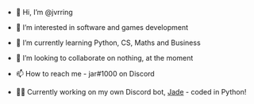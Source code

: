 - 👋 Hi, I’m @jvrring
- 👀 I’m interested in software and games development
- 🌱 I’m currently learning Python, CS, Maths and Business
- 💞️ I’m looking to collaborate on nothing, at the moment
- 📫 How to reach me - jar#1000 on Discord

- 👷‍♀️ Currently working on my own Discord bot, [Jade](http://jade.ftp.sh/) - coded in Python!

<!---
jvrring/jvrring is a ✨ special ✨ repository because its `README.md` (this file) appears on your GitHub profile.
You can click the Preview link to take a look at your changes.
--->
